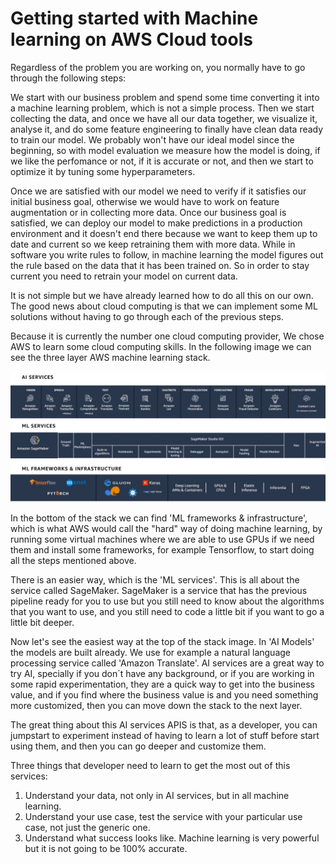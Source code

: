 # Getting started with Machine learning on AWS Cloud tools

Regardless of the problem you are working on, you normally have to go through the following steps:

We start with our business problem and spend some time converting it into a machine learning problem, which is not a simple process. Then we start collecting the data, and once we have all our data together, we visualize it, analyse it, and do some feature engineering to finally have clean data ready to train our model. We probably won't have our ideal model since the beginning, so with model evaluation we measure how the model is doing, if we like the perfomance or not, if it is accurate or not, and then we start to optimize it by tuning some hyperparameters. 

Once we are satisfied with our model we need to verify if it satisfies our initial business goal, otherwise we would have to work on feature augmentation or in collecting more data. Once our business goal is satisfied, we can deploy our model to make predictions in a production environment and it doesn't end there because we want to keep them up to date and current so we keep retraining them with more data. While in software you write rules to follow, in machine learning the model figures out the rule based on the data that it has been trained on. So in order to stay current you need to retrain your model on current data.

It is not simple but we have already learned how to do all this on our own. The good news about cloud computing is that we can implement some ML solutions without having to go through each of the previous steps.

Because it is currently the number one cloud computing provider, We chose AWS to learn some cloud computing skills. In the following image we can see the three layer AWS machine learning stack.

![aws_stack](../assets/aws_stack.jpg)

In the bottom of the stack we can find 'ML frameworks & infrastructure', which is what AWS would call the "hard" way of doing machine learning, by running some virtual machines where we are able to use GPUs if we need them and install some frameworks, for example Tensorflow, to start doing all the steps mentioned above.

There is an easier way, which is the 'ML services'. This is all about the service called SageMaker. 
SageMaker is a service that has the previous pipeline ready for you to use but you still need to know about the algorithms that you want to use, and you still need to code a little bit if you want to go a little bit deeper.

Now let's see the easiest way at the top of the stack image. In 'AI Models' the models are built already. We use for example a natural language processing service called 'Amazon Translate'.
AI services are a great way to try AI, specially if you don´t have any background, or if you are working in some rapid experimentation, they are a quick way to get into the business value, and if you find where the business value is and you need something more customized, then you can move down the stack to the next layer.

The great thing about this AI services APIS is that, as a developer, you can jumpstart to experiment instead of having to learn a lot of stuff before start using them, and then you can go deeper and customize them.

Three things that developer need to learn to get the most out of this services:

1. Understand your data, not only in AI services, but in all machine learning.
2. Understand your use case, test the service with your particular use case, not just the generic one.
3. Understand what success looks like. Machine learning is very powerful but it is not going to be 100% accurate.